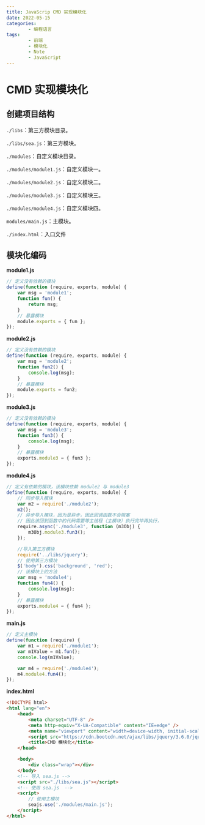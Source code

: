 ```yaml
---
title: JavaScrip CMD 实现模块化
date: 2022-05-15
categories:
        - 编程语言
tags:
        - 前端
        - 模块化
        - Note
        - JavaScript
---
```


# CMD 实现模块化

## 创建项目结构

`./libs`：第三方模块目录。

`./libs/sea.js`：第三方模块。

`./modules`：自定义模块目录。

`./modules/module1.js`：自定义模块一。

`./modules/module2.js`：自定义模块二。

`./modules/module3.js`：自定义模块三。

`./modules/module4.js`：自定义模块四。

`modules/main.js`：主模块。

`./index.html`：入口文件

## 模块化编码

**module1.js**

```js
// 定义没有依赖的模块
define(function (require, exports, module) {
	var msg = 'module1';
	function fun() {
		return msg;
	}
	// 暴露模块
	module.exports = { fun };
});
```

**module2.js**

```js
// 定义没有依赖的模块
define(function (require, exports, module) {
	var msg = 'module2';
	function fun2() {
		console.log(msg);
	}
	// 暴露模块
	module.exports = fun2;
});
```

**module3.js**

```js
// 定义没有依赖的模块
define(function (require, exports, module) {
	var msg = 'module3';
	function fun3() {
		console.log(msg);
	}
	// 暴露模块
	exports.module3 = { fun3 };
});
```

**module4.js**

```js
// 定义有依赖的模块，该模块依赖 module2 与 module3
define(function (require, exports, module) {
	// 同步导入模块
	var m2 = require('./module2');
	m2();
	// 异步导入模块，因为是异步，因此回调函数不会阻塞
	// 因此该回到函数中的代码需要等主线程（主模块）执行完毕再执行，
	require.async('./module3', function (m3Obj) {
		m3Obj.module3.fun3();
	});

	//导入第三方模块
	require('../libs/jquery');
	// 使用第三方模块
	$('body').css('background', 'red');
	// 该模块上的方法
	var msg = 'module4';
	function fun4() {
		console.log(msg);
	}
	// 暴露模块
	exports.module4 = { fun4 };
});
```

**main.js**

```js
// 定义主模块
define(function (require) {
	var m1 = require('./module1');
	var m1Value = m1.fun();
	console.log(m1Value);

	var m4 = require('./module4');
	m4.module4.fun4();
});
```

**index.html**

```html
<!DOCTYPE html>
<html lang="en">
	<head>
		<meta charset="UTF-8" />
		<meta http-equiv="X-UA-Compatible" content="IE=edge" />
		<meta name="viewport" content="width=device-width, initial-scale=1.0" />
		<script src="https://cdn.bootcdn.net/ajax/libs/jquery/3.6.0/jquery.js"></script>
		<title>CMD 模块化</title>
	</head>

	<body>
		<div class="wrap"></div>
	</body>
	<!-- 导入 sea.js -->
	<script src="./libs/sea.js"></script>
	<!-- 使用 sea.js  -->
	<script>
		// 使用主模块
		seajs.use('./modules/main.js');
	</script>
</html>
```
